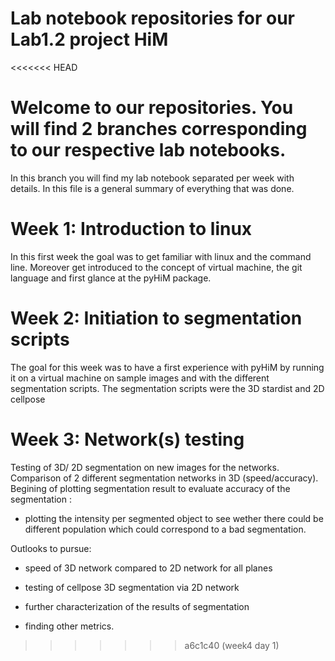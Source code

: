 # Lab notebook repositories for our Lab1.2 project HiM
<<<<<<< HEAD

Welcome to our repositories. You will find 2 branches corresponding to our respective lab notebooks. 
=======

In this branch you will find my lab notebook separated per week with details. In this file is a general summary of everything that was done.

# Week 1: Introduction to linux

In this first week the goal was to get familiar with linux and the command line. Moreover get introduced to the concept of virtual machine, the git language and first glance at the pyHiM package.

# Week 2: Initiation to segmentation scripts

The goal for this week was to have a first experience with pyHiM by running it on a virtual machine on sample images and with the different segmentation scripts. The segmentation scripts were the 3D stardist and 2D cellpose

# Week 3: Network(s) testing

Testing of 3D/ 2D segmentation on new images for the networks. Comparison of 2 different segmentation networks in 3D (speed/accuracy). Begining of plotting segmentation result to evaluate accuracy of the segmentation :

- plotting the intensity per segmented object to see wether there could be different population which could correspond to a bad segmentation.

Outlooks to pursue:

- speed of 3D network compared to 2D network for all planes

- testing of cellpose 3D segmentation via 2D network

- further characterization of the results of segmentation

- finding other metrics.
>>>>>>> a6c1c40 (week4 day 1)
